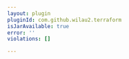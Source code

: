 ```yaml
---
layout: plugin
pluginId: com.github.wilau2.terraform
isJarAvailable: true
error: ''
violations: []

---
```

